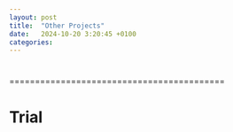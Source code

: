 ```yaml
---
layout: post
title:  "Other Projects"
date:   2024-10-20 3:20:45 +0100
categories:
---
```

#
==========================================
# Trial

